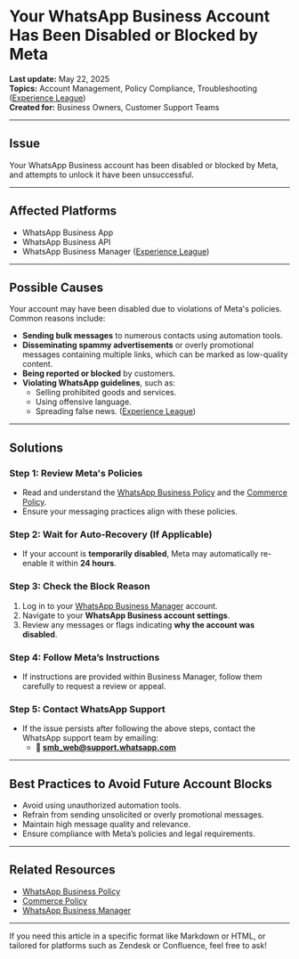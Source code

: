 # **Your WhatsApp Business Account Has Been Disabled or Blocked by Meta**

**Last update:** May 22, 2025  
**Topics:** Account Management, Policy Compliance, Troubleshooting ([Experience League][1])  
**Created for:** Business Owners, Customer Support Teams

---

## **Issue**

Your WhatsApp Business account has been disabled or blocked by Meta, and attempts to unlock it have been unsuccessful.

---

## **Affected Platforms**

* WhatsApp Business App  
* WhatsApp Business API  
* WhatsApp Business Manager ([Experience League][2])

---

## **Possible Causes**

Your account may have been disabled due to violations of Meta's policies. Common reasons include:

* **Sending bulk messages** to numerous contacts using automation tools.  
* **Disseminating spammy advertisements** or overly promotional messages containing multiple links, which can be marked as low-quality content.  
* **Being reported or blocked** by customers.  
* **Violating WhatsApp guidelines**, such as:
  * Selling prohibited goods and services.  
  * Using offensive language.  
  * Spreading false news. ([Experience League][3])

---

## **Solutions**

### **Step 1: Review Meta's Policies**

* Read and understand the [WhatsApp Business Policy](https://www.whatsapp.com/legal/business-policy/) and the [Commerce Policy](https://www.facebook.com/policies/commerce).  
* Ensure your messaging practices align with these policies.

### **Step 2: Wait for Auto-Recovery (If Applicable)**

* If your account is **temporarily disabled**, Meta may automatically re-enable it within **24 hours**.

### **Step 3: Check the Block Reason**

1. Log in to your [WhatsApp Business Manager](https://business.facebook.com/) account.  
2. Navigate to your **WhatsApp Business account settings**.  
3. Review any messages or flags indicating **why the account was disabled**.

### **Step 4: Follow Meta’s Instructions**

* If instructions are provided within Business Manager, follow them carefully to request a review or appeal.

### **Step 5: Contact WhatsApp Support**

* If the issue persists after following the above steps, contact the WhatsApp support team by emailing:  
  * **📧 [smb_web@support.whatsapp.com](mailto:smb_web@support.whatsapp.com)**

---

## **Best Practices to Avoid Future Account Blocks**

* Avoid using unauthorized automation tools.  
* Refrain from sending unsolicited or overly promotional messages.  
* Maintain high message quality and relevance.  
* Ensure compliance with Meta’s policies and legal requirements.

---

## **Related Resources**

* [WhatsApp Business Policy](https://www.whatsapp.com/legal/business-policy/)  
* [Commerce Policy](https://www.facebook.com/policies/commerce)  
* [WhatsApp Business Manager](https://business.facebook.com/)

---

If you need this article in a specific format like Markdown or HTML, or tailored for platforms such as Zendesk or Confluence, feel free to ask!

[1]: https://experienceleague.adobe.com/fr/docs/commerce-knowledge-base/kb/troubleshooting/miscellaneous/cannot-change-search-engine-using-magento-admin-search-engine-menu-is-inaccessible?utm_source=chatgpt.com "Impossible de modifier le moteur de recherche à l’aide de l ..."
[2]: https://experienceleague.adobe.com/de/docs/commerce-knowledge-base/kb/troubleshooting/miscellaneous/cannot-change-search-engine-using-magento-admin-search-engine-menu-is-inaccessible?utm_source=chatgpt.com "Suchmaschine kann nicht mit Commerce Admin geändert werden ..."
[3]: https://experienceleague.adobe.com/nl/docs/commerce-knowledge-base/kb/troubleshooting/miscellaneous/cannot-change-search-engine-using-magento-admin-search-engine-menu-is-inaccessible?utm_source=chatgpt.com "Kan de zoekmachine niet wijzigen met Commerce Admin (menu Zoekmachine ..."
